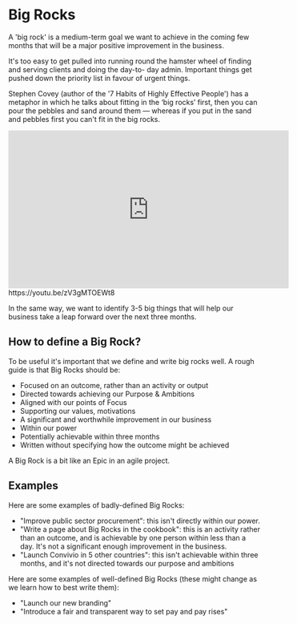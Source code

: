 # Big Rocks

A 'big rock' is a medium-term goal we want to achieve in the coming few months that will be a major positive improvement in the business.

It's too easy to get pulled into running round the hamster wheel of finding and serving clients and doing the day-to- day admin. Important things get pushed down the priority list in favour of urgent things.

Stephen Covey (author of the '7 Habits of Highly Effective People') has a metaphor in which he talks about fitting in the ‘big rocks’ first, then you can pour the pebbles and sand around them — whereas if you put in the sand and pebbles first you can't fit in the big rocks.

<iframe width="560" height="315" src="https://www.youtube.com/embed/zV3gMTOEWt8" frameborder="0" gesture="media" allowfullscreen></iframe>
https://youtu.be/zV3gMTOEWt8

In the same way, we want to identify 3-5 big things that will help our business take a leap forward over the next three months.

## How to define a Big Rock?

To be useful it's important that we define and write big rocks well. A rough guide is that Big Rocks should be:

* Focused on an outcome, rather than an activity or output
* Directed towards achieving our Purpose & Ambitions
* Aligned with our points of Focus
* Supporting our values, motivations
* A significant and worthwhile improvement in our business
* Within our power
* Potentially achievable within three months
* Written without specifying how the outcome might be achieved

A Big Rock is a bit like an Epic in an agile project.

## Examples

Here are some examples of badly-defined Big Rocks:
- "Improve public sector procurement": this isn't directly within our power.
- "Write a page about Big Rocks in the cookbook": this is an activity rather than an outcome, and is achievable by one person within less than a day. It's not a significant enough improvement in the business.
- "Launch Convivio in 5 other countries": this isn't achievable within three months, and it's not directed towards our purpose and ambitions

Here are some examples of well-defined Big Rocks (these might change as we learn how to best write them):
- "Launch our new branding"
- "Introduce a fair and transparent way to set pay and pay rises"
